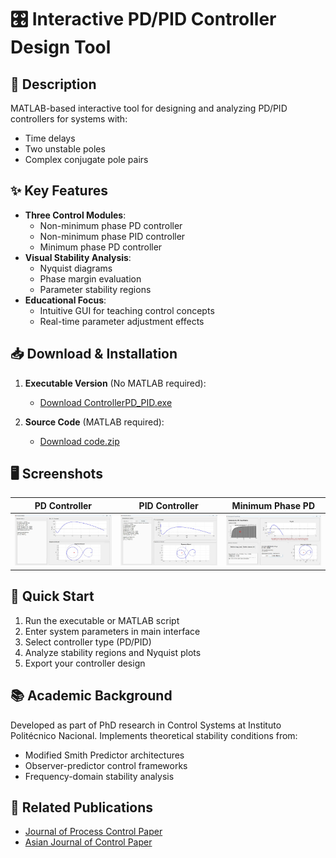 # 🎛️ Interactive PD/PID Controller Design Tool


## 📝 Description
MATLAB-based interactive tool for designing and analyzing PD/PID controllers for systems with:
- Time delays
- Two unstable poles
- Complex conjugate pole pairs

## ✨ Key Features
- **Three Control Modules**:
  - Non-minimum phase PD controller
  - Non-minimum phase PID controller  
  - Minimum phase PD controller
- **Visual Stability Analysis**:
  - Nyquist diagrams
  - Phase margin evaluation
  - Parameter stability regions
- **Educational Focus**:
  - Intuitive GUI for teaching control concepts
  - Real-time parameter adjustment effects

## 📥 Download & Installation
1. **Executable Version** (No MATLAB required):
   - [Download ControllerPD_PID.exe](ControllerPD_PID.exe)
   
2. **Source Code** (MATLAB required):
   - [Download code.zip](code.zip)

## 🖥️ Screenshots
| PD Controller | PID Controller | Minimum Phase PD |
|--------------|---------------|------------------|
| <img src="PD.png" width="250"> | <img src="PID.png" width="250"> | <img src="PDMP.png" width="250"> |

## 🚀 Quick Start
1. Run the executable or MATLAB script
2. Enter system parameters in main interface
3. Select controller type (PD/PID)
4. Analyze stability regions and Nyquist plots
5. Export your controller design

## 📚 Academic Background
Developed as part of PhD research in Control Systems at Instituto Politécnico Nacional. Implements theoretical stability conditions from:
- Modified Smith Predictor architectures  
- Observer-predictor control frameworks
- Frequency-domain stability analysis

## 🔗 Related Publications
- [Journal of Process Control Paper](https://doi.org/10.1016/j.jprocont.2024.103299)
- [Asian Journal of Control Paper](https://onlinelibrary.wiley.com/doi/10.1002/asjc.2914)  
